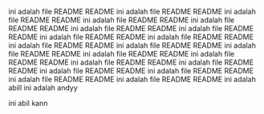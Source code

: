ini adalah file README README
ini adalah file README README
ini adalah file README README
ini adalah file README README
ini adalah file README README
ini adalah file README README
ini adalah file README README
ini adalah file README README
ini adalah file README README
ini adalah file README README
ini adalah file README README
ini adalah file README README
ini adalah file README README
ini adalah file README README
ini adalah file README README
ini adalah file README README
ini adalah file README README
ini adalah file README README
ini adalah file README README
ini adalah file README README
ini adalah abill
ini adalah andyy




ini abil kann